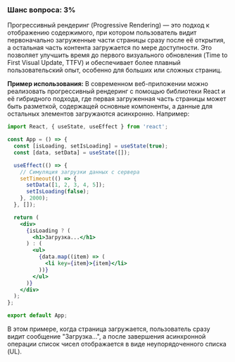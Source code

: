 ### Шанс вопроса: 3%

Прогрессивный рендеринг (Progressive Rendering) — это подход к отображению содержимого, при котором пользователь видит первоначально загруженные части страницы сразу после её открытия, а остальная часть контента загружается по мере доступности. Это позволяет улучшить время до первого визуального обновления (Time to First Visual Update, TTFV) и обеспечивает более плавный пользовательский опыт, особенно для больших или сложных страниц.

**Пример использования:**
В современном веб-приложении можно реализовать прогрессивный рендеринг с помощью библиотеки React и её гибридного подхода, где первая загруженная часть страницы может быть разметкой, содержащей основные компоненты, а данные для остальных элементов загружаются асинхронно. Например:

```jsx
import React, { useState, useEffect } from 'react';

const App = () => {
  const [isLoading, setIsLoading] = useState(true);
  const [data, setData] = useState([]);

  useEffect(() => {
    // Симуляция загрузки данных с сервера
    setTimeout(() => {
      setData([1, 2, 3, 4, 5]);
      setIsLoading(false);
    }, 2000);
  }, []);

  return (
    <div>
      {isLoading ? (
        <h1>Загрузка...</h1>
      ) : (
        <ul>
          {data.map((item) => (
            <li key={item}>{item}</li>
          ))}
        </ul>
      )}
    </div>
  );
};

export default App;
```

В этом примере, когда страница загружается, пользователь сразу видит сообщение "Загрузка...", а после завершения асинхронной операции список чисел отображается в виде неупорядоченного списка (UL).